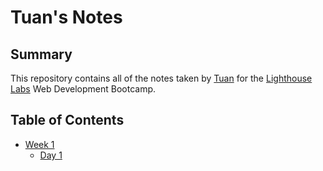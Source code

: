# Tuan's Notes
## Summary

This repository contains all of the notes taken by [Tuan](https://github.com/TANG281) for the [Lighthouse Labs](https://www.lighthouselabs.ca/) Web Development Bootcamp.

## Table of Contents
* [Week 1](/Week_1)
  * [Day 1](/Week_1/Day_1)